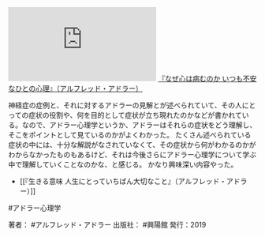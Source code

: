 [![](https://gyazo.com/987587a263bfaab995a3366e1ea973aa.img)](http://amzn.to/39CItHC)
[『なぜ心は病むのか いつも不安なひとの心理』（アルフレッド・アドラー）](https://amzn.to/39CItHC)

神経症の症例と、それに対するアドラーの見解とが述べられていて、その人にとっての症状の役割や、何を目的として症状が立ち現れたのかなどが書かれている。なので、アドラー心理学というか、アドラーはそれらの症状をどう理解し、そこをポイントとして見ているのかがよくわかった。
たくさん述べられている症状の中には、十分な解説がなされていなくて、その症状から何がわかるのかがわからなかったものもあるけど、それは今後さらにアドラー心理学について学ぶ中で理解していくことなのかな、と感じる。
かなり興味深い内容やった。

- [[『生きる意味 人生にとっていちばん大切なこと』（アルフレッド・アドラー）]]

#アドラー心理学 

著者： #アルフレッド・アドラー
出版社： #興陽館 
発行：2019

